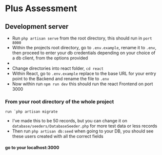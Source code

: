
# Plus Assessment

## Development server

 - Run `php artisan serve` from the root directory, this should run in `port 8000`
 - Within the projects root directory, go to `.env.example`, rename it to `.env`, then proceed to enter your db credentials depending on your choice of a db client, from the options provided
 - 
 - Change directories into react folder, `cd react`
 - Within React, go to `.env.example` replace to the base URL for your entry point to the Backend and rename the file to `.env`
 - Now within run `npm run dev` this should run the react Frontend on port 3000

### From your root directory of the whole project
    run `php artisan migrate
 - I've made this to be 50 records, but you can change it on `database/seeders/DatabaseSeeder.php` for more test data or less records
 - Then run `php artisan db:seed` when going to your DB, you should see these users created with all the correct fields



#### go to your localhost:3000 
